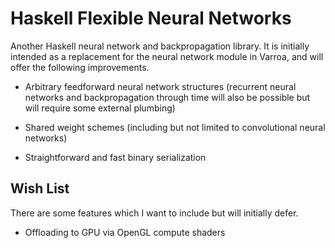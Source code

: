 # Haskell Flexible Neural Networks

Another Haskell neural network and backpropagation library. It is initially
intended as a replacement for the neural network module in Varroa, and will
offer the following improvements.

 * Arbitrary feedforward neural network structures (recurrent neural networks
  and backpropagation through time will also be possible but will require some
  external plumbing)

 * Shared weight schemes (including but not limited to convolutional neural
  networks)

 * Straightforward and fast binary serialization

## Wish List

There are some features which I want to include but will initially defer.

 * Offloading to GPU via OpenGL compute shaders

 